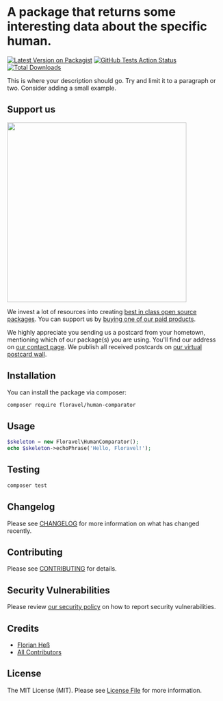 # A package that returns some interesting data about the specific human.

[![Latest Version on Packagist](https://img.shields.io/packagist/v/floravel/human-comparator.svg?style=flat-square)](https://packagist.org/packages/floravel/human-comparator)
[![GitHub Tests Action Status](https://img.shields.io/github/workflow/status/floravel/human-comparator/Tests?label=tests)](https://github.com/floravel/human-comparator/actions?query=workflow%3ATests+branch%3Amaster)
[![Total Downloads](https://img.shields.io/packagist/dt/floravel/human-comparator.svg?style=flat-square)](https://packagist.org/packages/floravel/human-comparator)


This is where your description should go. Try and limit it to a paragraph or two. Consider adding a small example.

## Support us

[<img src="https://github-ads.s3.eu-central-1.amazonaws.com/package-skeleton-php.jpg?t=1" width="419px" />](https://spatie.be/github-ad-click/package-skeleton-php)

We invest a lot of resources into creating [best in class open source packages](https://spatie.be/open-source). You can support us by [buying one of our paid products](https://spatie.be/open-source/support-us).

We highly appreciate you sending us a postcard from your hometown, mentioning which of our package(s) you are using. You'll find our address on [our contact page](https://spatie.be/about-us). We publish all received postcards on [our virtual postcard wall](https://spatie.be/open-source/postcards).

## Installation

You can install the package via composer:

```bash
composer require floravel/human-comparator
```

## Usage

```php
$skeleton = new Floravel\HumanComparator();
echo $skeleton->echoPhrase('Hello, Floravel!');
```

## Testing

```bash
composer test
```

## Changelog

Please see [CHANGELOG](CHANGELOG.md) for more information on what has changed recently.

## Contributing

Please see [CONTRIBUTING](.github/CONTRIBUTING.md) for details.

## Security Vulnerabilities

Please review [our security policy](../../security/policy) on how to report security vulnerabilities.

## Credits

- [Florian Heß](https://github.com/Floravel)
- [All Contributors](../../contributors)

## License

The MIT License (MIT). Please see [License File](LICENSE.md) for more information.
